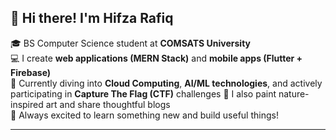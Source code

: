 ## 👋 Hi there! I'm Hifza Rafiq

🎓 BS Computer Science student at **COMSATS University**  
💻 I create **web applications (MERN Stack)** and **mobile apps (Flutter + Firebase)**  
🌱 Currently diving into **Cloud Computing**, **AI/ML technologies**, and actively participating in **Capture The Flag (CTF)** challenges
🎨 I also paint nature-inspired art and share thoughtful blogs  
🚀 Always excited to learn something new and build useful things!

---

